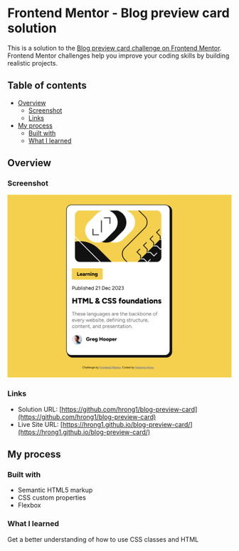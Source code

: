 # Frontend Mentor - Blog preview card solution

This is a solution to the [Blog preview card challenge on Frontend Mentor](https://www.frontendmentor.io/challenges/blog-preview-card-ckPaj01IcS). Frontend Mentor challenges help you improve your coding skills by building realistic projects. 

## Table of contents

- [Overview](#overview)
  - [Screenshot](#screenshot)
  - [Links](#links)
- [My process](#my-process)
  - [Built with](#built-with)
  - [What I learned](#what-i-learned)

## Overview

### Screenshot

![](./Screenshot.png)

### Links

- Solution URL: [https://github.com/hrong1/blog-preview-card](https://github.com/hrong1/blog-preview-card)
- Live Site URL: [https://hrong1.github.io/blog-preview-card/](https://hrong1.github.io/blog-preview-card/)

## My process

### Built with

- Semantic HTML5 markup
- CSS custom properties
- Flexbox

### What I learned

Get a better understanding of how to use CSS classes and HTML
